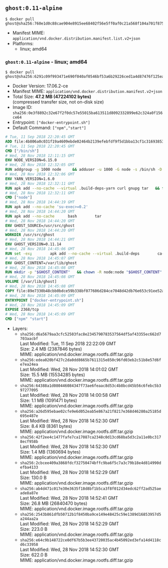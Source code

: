 ## `ghost:0.11-alpine`

```console
$ docker pull ghost@sha256:760e1d0c88cae904e8915ee68402f56e5ff0af0c21a568f104a701f8751c0275
```

-	Manifest MIME: `application/vnd.docker.distribution.manifest.list.v2+json`
-	Platforms:
	-	linux; amd64

### `ghost:0.11-alpine` - linux; amd64

```console
$ docker pull ghost@sha256:6291c09f993471e690f040af0546bf53a6b29226ced1a4d87476f125ea2e7859
```

-	Docker Version: 17.06.2-ce
-	Manifest MIME: `application/vnd.docker.distribution.manifest.v2+json`
-	Total Size: **47.2 MB (47224102 bytes)**  
	(compressed transfer size, not on-disk size)
-	Image ID: `sha256:0e3f8892c32e67f2f0dc57e55015ba613511d8092332899e62c324a0f156ce64`
-	Entrypoint: `["docker-entrypoint.sh"]`
-	Default Command: `["npm","start"]`

```dockerfile
# Tue, 11 Sep 2018 22:20:45 GMT
ADD file:4b806a0c031f19a4609ebde02464b2139efebfdf9f5d1bba13cf1c316938530d in / 
# Tue, 11 Sep 2018 22:20:45 GMT
CMD ["/bin/sh"]
# Wed, 28 Nov 2018 12:11:15 GMT
ENV NODE_VERSION=6.15.0
# Wed, 28 Nov 2018 12:32:05 GMT
RUN addgroup -g 1000 node     && adduser -u 1000 -G node -s /bin/sh -D node     && apk add --no-cache         libstdc++     && apk add --no-cache --virtual .build-deps         binutils-gold         curl         g++         gcc         gnupg         libgcc         linux-headers         make         python   && for key in     94AE36675C464D64BAFA68DD7434390BDBE9B9C5     FD3A5288F042B6850C66B31F09FE44734EB7990E     71DCFD284A79C3B38668286BC97EC7A07EDE3FC1     DD8F2338BAE7501E3DD5AC78C273792F7D83545D     C4F0DFFF4E8C1A8236409D08E73BC641CC11F4C8     B9AE9905FFD7803F25714661B63B535A4C206CA9     56730D5401028683275BD23C23EFEFE93C4CFFFE     77984A986EBC2AA786BC0F66B01FBB92821C587A     8FCCA13FEF1D0C2E91008E09770F7A9A5AE15600   ; do     gpg --batch --keyserver hkp://p80.pool.sks-keyservers.net:80 --recv-keys "$key" ||     gpg --batch --keyserver hkp://ipv4.pool.sks-keyservers.net --recv-keys "$key" ||     gpg --batch --keyserver hkp://pgp.mit.edu:80 --recv-keys "$key" ;   done     && curl -fsSLO --compressed "https://nodejs.org/dist/v$NODE_VERSION/node-v$NODE_VERSION.tar.xz"     && curl -fsSLO --compressed "https://nodejs.org/dist/v$NODE_VERSION/SHASUMS256.txt.asc"     && gpg --batch --decrypt --output SHASUMS256.txt SHASUMS256.txt.asc     && grep " node-v$NODE_VERSION.tar.xz\$" SHASUMS256.txt | sha256sum -c -     && tar -xf "node-v$NODE_VERSION.tar.xz"     && cd "node-v$NODE_VERSION"     && ./configure     && make -j$(getconf _NPROCESSORS_ONLN)     && make install     && apk del .build-deps     && cd ..     && rm -Rf "node-v$NODE_VERSION"     && rm "node-v$NODE_VERSION.tar.xz" SHASUMS256.txt.asc SHASUMS256.txt
# Wed, 28 Nov 2018 12:32:06 GMT
ENV YARN_VERSION=1.6.0
# Wed, 28 Nov 2018 12:32:11 GMT
RUN apk add --no-cache --virtual .build-deps-yarn curl gnupg tar   && for key in     6A010C5166006599AA17F08146C2130DFD2497F5   ; do     gpg --batch --keyserver hkp://p80.pool.sks-keyservers.net:80 --recv-keys "$key" ||     gpg --batch --keyserver hkp://ipv4.pool.sks-keyservers.net --recv-keys "$key" ||     gpg --batch --keyserver hkp://pgp.mit.edu:80 --recv-keys "$key" ;   done   && curl -fsSLO --compressed "https://yarnpkg.com/downloads/$YARN_VERSION/yarn-v$YARN_VERSION.tar.gz"   && curl -fsSLO --compressed "https://yarnpkg.com/downloads/$YARN_VERSION/yarn-v$YARN_VERSION.tar.gz.asc"   && gpg --batch --verify yarn-v$YARN_VERSION.tar.gz.asc yarn-v$YARN_VERSION.tar.gz   && mkdir -p /opt   && tar -xzf yarn-v$YARN_VERSION.tar.gz -C /opt/   && ln -s /opt/yarn-v$YARN_VERSION/bin/yarn /usr/local/bin/yarn   && ln -s /opt/yarn-v$YARN_VERSION/bin/yarnpkg /usr/local/bin/yarnpkg   && rm yarn-v$YARN_VERSION.tar.gz.asc yarn-v$YARN_VERSION.tar.gz   && apk del .build-deps-yarn
# Wed, 28 Nov 2018 12:32:11 GMT
CMD ["node"]
# Wed, 28 Nov 2018 14:44:19 GMT
RUN apk add --no-cache 'su-exec>=0.2'
# Wed, 28 Nov 2018 14:44:20 GMT
RUN apk add --no-cache 		bash 		tar
# Wed, 28 Nov 2018 14:44:20 GMT
ENV GHOST_SOURCE=/usr/src/ghost
# Wed, 28 Nov 2018 14:44:20 GMT
WORKDIR /usr/src/ghost
# Wed, 28 Nov 2018 14:44:21 GMT
ENV GHOST_VERSION=0.11.14
# Wed, 28 Nov 2018 14:45:06 GMT
RUN set -ex; 		apk add --no-cache --virtual .build-deps 		ca-certificates 		gcc 		make 		openssl 		python 		unzip 	; 		wget -O ghost.zip "https://github.com/TryGhost/Ghost/releases/download/${GHOST_VERSION}/Ghost-${GHOST_VERSION}.zip"; 	unzip ghost.zip; 		npm install --production; 		apk del .build-deps; 		rm ghost.zip; 	npm cache clean; 	rm -rf /tmp/npm*
# Wed, 28 Nov 2018 14:45:07 GMT
ENV GHOST_CONTENT=/var/lib/ghost
# Wed, 28 Nov 2018 14:45:08 GMT
RUN mkdir -p "$GHOST_CONTENT" 	&& chown -R node:node "$GHOST_CONTENT" 	&& ln -s "$GHOST_CONTENT/config.js" "$GHOST_SOURCE/config.js"
# Wed, 28 Nov 2018 14:45:08 GMT
VOLUME [/var/lib/ghost]
# Wed, 28 Nov 2018 14:45:08 GMT
COPY file:89e7330b48cbb0bdce59b338bf077606d284ce7048d42db76e653c91ee52a54e in /usr/local/bin/ 
# Wed, 28 Nov 2018 14:45:09 GMT
ENTRYPOINT ["docker-entrypoint.sh"]
# Wed, 28 Nov 2018 14:45:09 GMT
EXPOSE 2368/tcp
# Wed, 28 Nov 2018 14:45:09 GMT
CMD ["npm" "start"]
```

-	Layers:
	-	`sha256:d6a5679aa3cfc52503fac8e2345790783537564df5af43355ec662d7703aacbf`  
		Last Modified: Tue, 11 Sep 2018 22:22:09 GMT  
		Size: 2.4 MB (2387846 bytes)  
		MIME: application/vnd.docker.image.rootfs.diff.tar.gzip
	-	`sha256:edea020bf427c2da0dd8665b7611315e850c96fd03eb2c51b8e57d6fe7ea24ea`  
		Last Modified: Wed, 28 Nov 2018 14:01:02 GMT  
		Size: 15.5 MB (15534285 bytes)  
		MIME: application/vnd.docker.image.rootfs.diff.tar.gzip
	-	`sha256:64388a1d080446084347f73ae6feaac8d53c4b8bcd45b56c6febc5b397277095`  
		Last Modified: Wed, 28 Nov 2018 14:00:58 GMT  
		Size: 1.1 MB (1091471 bytes)  
		MIME: application/vnd.docker.image.rootfs.diff.tar.gzip
	-	`sha256:a26d595ebae02cfe9e6d052eab5e867a21f8217e368d46280a25185d695e487e`  
		Last Modified: Wed, 28 Nov 2018 14:52:30 GMT  
		Size: 8.4 KB (8361 bytes)  
		MIME: application/vnd.docker.image.rootfs.diff.tar.gzip
	-	`sha256:42f2ee4c1477fafe7ca17087ca2348c0d13cd68ba5d3c2a11e0bc3178ecf958b`  
		Last Modified: Wed, 28 Nov 2018 14:52:30 GMT  
		Size: 1.4 MB (1360694 bytes)  
		MIME: application/vnd.docker.image.rootfs.diff.tar.gzip
	-	`sha256:2cbcee409a3868fdcf32750474bffc9ba6f5c7a3c79b18e4d814990defba4133`  
		Last Modified: Wed, 28 Nov 2018 14:52:29 GMT  
		Size: 130.0 B  
		MIME: application/vnd.docker.image.rootfs.diff.tar.gzip
	-	`sha256:ab4d471c017e30e3635f18d8bf1b5ca3f8f012d34edc62ff2ad525aeade8a87e`  
		Last Modified: Wed, 28 Nov 2018 14:52:41 GMT  
		Size: 26.8 MB (26840470 bytes)  
		MIME: application/vnd.docker.image.rootfs.diff.tar.gzip
	-	`sha256:2543b861dfb50712b1f8450ba9ce149e48425c59e1389d16853957d5a244aa2a`  
		Last Modified: Wed, 28 Nov 2018 14:52:29 GMT  
		Size: 223.0 B  
		MIME: application/vnd.docker.image.rootfs.diff.tar.gzip
	-	`sha256:e64c9b148722ce0df67b5b3ee43720035ac4b45092ed3efa14d4118cd6c33958`  
		Last Modified: Wed, 28 Nov 2018 14:52:30 GMT  
		Size: 622.0 B  
		MIME: application/vnd.docker.image.rootfs.diff.tar.gzip
